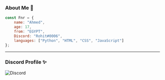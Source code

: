 ### About Me 👤

```js
const Fnr = {
    name: "Ahmed",
    age: 17,
    from: "EGYPT",
    Discord: "Rohit#0006",
    languages: ["Python", "HTML", "CSS", "JavaScript"]
};
```
---

### Discord Profile ✨
![Discord](https://discord.c99.nl/widget/theme-1/543833811637633024.png)
